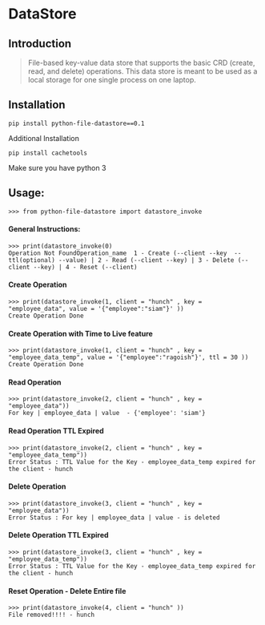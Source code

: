 # DataStore

## Introduction

> File-based key-value data store that supports the basic CRD (create, read, and delete) operations. This data store is meant to be used as a local storage for one single process on one laptop.

## Installation

``` pip install python-file-datastore==0.1 ```

Additional Installation

``` pip install cachetools ```

Make sure you have python 3

## Usage:
    >>> from python-file-datastore import datastore_invoke 

#### General Instructions:

    >>> print(datastore_invoke(0)
    Operation Not FoundOperation_name  1 - Create (--client --key  --ttl(optional) --value) | 2 - Read (--client --key) | 3 - Delete (--client --key) | 4 - Reset (--client)

#### Create Operation

    >>> print(datastore_invoke(1, client = "hunch" , key = "employee_data", value = '{"employee":"siam"}' ))
    Create Operation Done

#### Create Operation with Time to Live feature

    >>> print(datastore_invoke(1, client = "hunch" , key = "employee_data_temp", value = '{"employee":"ragoish"}', ttl = 30 ))
    Create Operation Done

#### Read Operation

    >>> print(datastore_invoke(2, client = "hunch" , key = "employee_data"))
    For key | employee_data | value  - {'employee': 'siam'} 

#### Read Operation TTL Expired 

    >>> print(datastore_invoke(2, client = "hunch" , key = "employee_data_temp"))
    Error Status : TTL Value for the Key - employee_data_temp expired for the client - hunch

#### Delete Operation 

    >>> print(datastore_invoke(3, client = "hunch" , key = "employee_data"))
    Error Status : For key | employee_data | value - is deleted

#### Delete Operation TTL Expired

    >>> print(datastore_invoke(3, client = "hunch" , key = "employee_data_temp"))
    Error Status : TTL Value for the Key - employee_data_temp expired for the client - hunch

#### Reset Operation - Delete Entire file

    >>> print(datastore_invoke(4, client = "hunch" ))
    File removed!!!! - hunch
